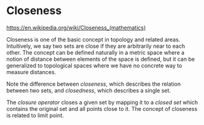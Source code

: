 # Closeness

https://en.wikipedia.org/wiki/Closeness_(mathematics)

Closeness is one of the basic concept in topology and related areas. Intuitively, we say two sets are close if they are arbitrarily near to each other. The concept can be defined naturally in a metric space where a notion of distance between elements of the space is defined, but it can be generalized to topological spaces where we have no concrete way to measure distances.

Note the difference between *closeness*, which describes the relation between two sets, and *closedness*, which describes a single set.

The *closure operator* closes a given set by mapping it to a *closed set* which contains the original set and all points close to it. The concept of closeness is related to limit point.

